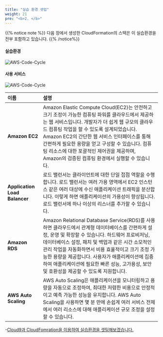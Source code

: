 ```yaml
---
title: "실습 환경 셋업"
weight: 21
pre: "<b>2. </b>"
---
```


{{% notice note %}}
다음 장에서 생성한 CloudFormation의 스택은 이 실습환경을 전부 포함하고 있습니다. 
{{% /notice%}}
 

#### 실습환경
![AWS-Code-Cycle](/images/war/awswellarchitected.svg)

#### 사용 서비스
![AWS-Code-Cycle](/images/war/awsservice.svg)


| 이름 | 설명|
|:---|:---|
| **Amazon EC2** | Amazon Elastic Compute Cloud(EC2)는 안전하고 크기 조정이 가능한 컴퓨팅 파워를 클라우드에서 제공하는 웹 서비스입니다. 개발자가 더 쉽게 웹 규모의 클라우드 컴퓨팅 작업을 할 수 있도록 설계되었습니다. Amazon EC2의 간단한 웹 서비스 인터페이스를 통해 간편하게 필요한 용량을 얻고 구성할 수 있습니다. 컴퓨팅 리소스에 대한 포괄적인 제어권을 제공하며, Amazon의 검증된 컴퓨팅 환경에서 실행할 수 있습니다. |
| **Application Load Balancer** | 로드 밸런서는 클라이언트에 대한 단일 접점 역할을 수행합니다. 로드 밸런서는 여러 가용 영역에서 EC2 인스턴스 같은 여러 대상에 수신 애플리케이션 트래픽을 분산합니다. 이렇게 하면 애플리케이션의 가용성이 향상됩니다. 로드 밸런서에 하나 이상의 리스너를 추가할 수 있습니다. |
| **Amazon RDS** | Amazon Relational Database Service(RDS)를 사용하면 클라우드에서 관계형 데이터베이스를 간편하게 설정, 운영 및 확장할 수 있습니다. 하드웨어 프로비저닝, 데이터베이스 설정, 패치 및 백업과 같은 시간 소모적인 관리 작업을 자동화하면서 비용 효율적이고 크기 조정 가능한 용량을 제공합니다. 사용자가 애플리케이션에 집중하여 애플리케이션에 필요한 빠른 성능, 고가용성, 보안 및 호환성을 제공할 수 있도록 지원합니다. | 
| **AWS Auto Scaling** | AWS Auto Scaling은 애플리케이션을 모니터링하고 용량을 자동으로 조정하여, 최대한 저렴한 비용으로 안정적이고 예측 가능한 성능을 유지합니다. AWS Auto Scaling을 사용하면 몇 분 만에 손쉽게 여러 서비스 전체에서 여러 리소스에 대해 애플리케이션 규모 조정을 설정할 수 있습니다. | 

-[Cloud9과 CloudFomration을 이용하여 실습환경을 셋팅해보겠습니다.](/setup/cloud9) 
